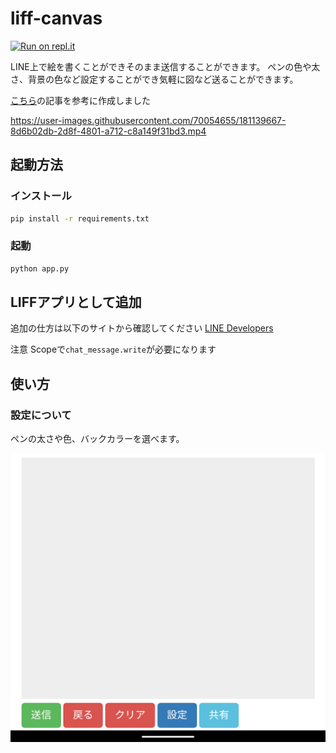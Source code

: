# liff-canvas
[![Run on repl.it](https://repl.it/badge/github/HRTK92/liff-canvas)](https://repl.it/github/HRTK92/liff-canvas}&ref=button)

LINE上で絵を書くことができそのまま送信することができます。
ペンの色や太さ、背景の色など設定することができ気軽に図など送ることができます。

[こちら](https://engineering.linecorp.com/ja/blog/liff-our-latest-product-for-third-party-developers/)の記事を参考に作成しました

https://user-images.githubusercontent.com/70054655/181139667-8d6b02db-2d8f-4801-a712-c8a149f31bd3.mp4

## 起動方法

### インストール

```sh
pip install -r requirements.txt
```

### 起動

```sh
python app.py
```

## LIFFアプリとして追加

追加の仕方は以下のサイトから確認してください
[LINE Developers](https://developers.line.biz/ja/docs/liff/registering-liff-apps/#registering-liff-app)

注意
Scopeで```chat_message.write```が必要になります

## 使い方

### 設定について

ペンの太さや色、バックカラーを選べます。

![イメージ](./static/Screenshot_20210807-094808.png)
